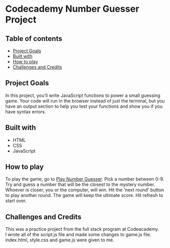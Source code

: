 # Codecademy Number Guesser Project

## Table of contents
* [Project Goals](#project-goals)
* [Built with](#built-with)
* [How to play](#how-to-play)
* [Challenges and Credits](#challenges-and-credits)

## Project Goals
In this project, you’ll write JavaScript functions to power a small guessing game. Your code will run in the browser instead of just the terminal, but you have an output section to help you test your functions and show you if you have syntax errors.

## Built with
* HTML
* CSS
* JavaScript

## How to play
To play the game, go to <a href="https://rahimguerfi.github.io/number-guesser/" target="_blank"> Play Number Guesser</a>. Pick a number between 0-9. Try and guess a number that will be the closest to the mystery number.  Whoever is closer, you or the computer, will win. Hit the 'next round' button to play another round. The game will keep the ultimate score. Hit refresh to start over.

## Challenges and Credits
This was a practice project from the full stack program at Codeacademy.<br>
I wrote all of the script.js file and made some changes to game.js file.<br>
index.html, style.css and game.js were given to me.